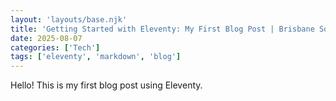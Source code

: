 ```yaml
---
layout: 'layouts/base.njk'
title: 'Getting Started with Eleventy: My First Blog Post | Brisbane Social Chess Club'
date: 2025-08-07
categories: ['Tech']
tags: ['eleventy', 'markdown', 'blog']
---
```


Hello! This is my first blog post using Eleventy.
